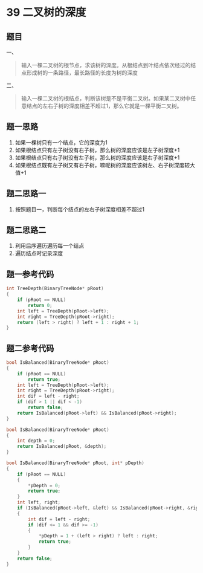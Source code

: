 # 39 二叉树的深度
## 题目
一、
> 输入一棵二叉树的根节点，求该树的深度。从根结点到叶结点依次经过的结点形成树的一条路径，最长路径的长度为树的深度

二、
> 输入一棵二叉树的根结点，判断该树是不是平衡二叉树。如果某二叉树中任意结点的左右子树的深度相差不超过1，那么它就是一棵平衡二叉树。
## 题一思路
1. 如果一棵树只有一个结点，它的深度为1
2. 如果根结点只有左子树没有右子树，那么树的深度应该是左子树深度+1
3. 如果根结点只有右子树没有左子树，那么树的深度应该是右子树深度+1
4. 如果根结点既有左子树又有右子树，嘛呢树的深度应该树左、右子树深度较大值+1

## 题二思路一
1. 按照题目一，判断每个结点的左右子树深度相差不超过1
## 题二思路二
1. 利用后序遍历遍历每一个结点
2. 遍历结点时记录深度

## 题一参考代码
```C++
int TreeDepth(BinaryTreeNode* pRoot)
{
    if (pRoot == NULL)
        return 0;
    int left = TreeDepth(pRoot->left);
    int right = TreeDepth(pRoot->right);
    return (left > right) ? left + 1 : right + 1;
}
```
## 题二参考代码
```C++
bool IsBalanced(BinaryTreeNode* pRoot)
{
    if (pRoot == NULL)
        return true;
    int left = TreeDepth(pRoot->left);
    int right = TreeDepth(pRoot->right);
    int dif = left - right;
    if (dif > 1 || dif < -1)
        return false;
    return IsBalanced(pRoot->left) && IsBalanced(pRoot->right);
}
```

```C++
bool IsBalanced(BinaryTreeNode* pRoot)
{
    int depth = 0;
    return IsBalanced(pRoot, &depth);
}

bool IsBalanced(BinaryTreeNode* pRoot, int* pDepth)
{
    if (pRoot == NULL)
    {
        *pDepth = 0;
        return true;
    }
    int left, right;
    if (IsBalanced(pRoot->left, &left) && IsBalanced(pRoot->right, &right))
    {
        int dif = left - right;
        if (dif <= 1 && dif >= -1)
        {
            *pDepth = 1 + (left > right) ? left : right;
            return true;
        }
    }
    return false;
}
```